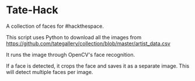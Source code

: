 Tate-Hack
=========

A collection of faces for #hackthespace.

This script uses Python to download all the images from https://github.com/tategallery/collection/blob/master/artist_data.csv

It runs the image through OpenCV's face recognition.

If a face is detected, it crops the face and saves it as a separate image.  This will detect multiple faces per image.
